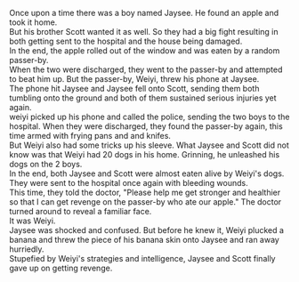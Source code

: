 Once upon a time there was a boy named Jaysee. He found an apple and took it home. <br>
But his brother Scott wanted it as well. So they had a big fight resulting in both getting sent to the hospital and the house being damaged. <br>
In the end, the apple rolled out of the window and was eaten by a random passer-by. <br>
When the two were discharged, they went to the passer-by and attempted to beat him up. But the passer-by, Weiyi, threw his phone at Jaysee. <br>
The phone hit Jaysee and Jaysee fell onto Scott, sending them both tumbling onto the ground and both of them sustained serious injuries yet again. <br>
weiyi picked up his phone and called the police, sending the two boys to the hospital. 
When they were discharged, they found the passer-by again, this time armed with frying pans and and knifes. <br>
But Weiyi also had some tricks up his sleeve. What Jaysee and Scott did not know was that Weiyi had 20 dogs in his home. Grinning, he unleashed his dogs on the 2 boys. <br>
In the end, both Jaysee and Scott were almost eaten alive by Weiyi's dogs. They were sent to the hospital once again with bleeding wounds. <br>
This time, they told the doctor, "Please help me get stronger and healthier so that I can get revenge on the passer-by who ate our apple." The doctor turned around to reveal a familiar face. <br>
It was Weiyi. <br>
Jaysee was shocked and confused. But before he knew it, Weiyi plucked a banana and threw the piece of his banana skin onto Jaysee and ran away hurriedly. <br>
Stupefied by Weiyi's strategies and intelligence, Jaysee and Scott finally gave up on getting revenge. <br>

